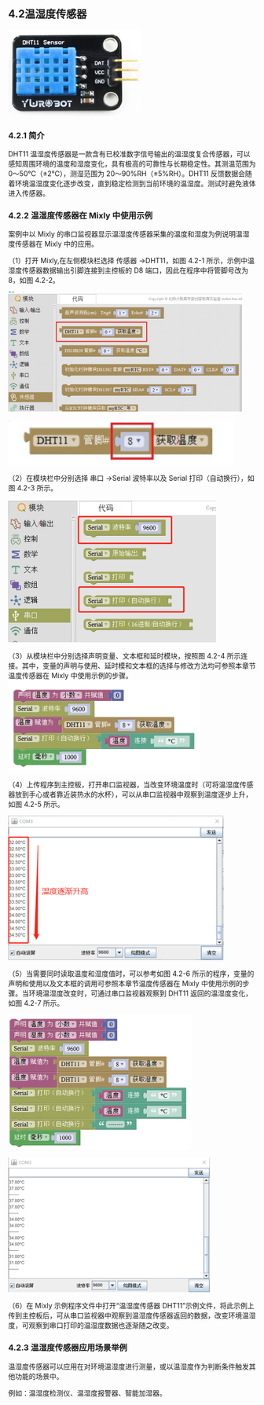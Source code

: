 ## 4.2温湿度传感器
![](/assets/硬件1212286.png)



### 4.2.1 简介

DHT11 温湿度传感器是一款含有已校准数字信号输出的温湿度复合传感器，可以感知周围环境的温度和湿度变化，具有极高的可靠性与长期稳定性。其测温范围为 0～50℃（±2℃），测湿范围为 20～90%RH（±5%RH）。DHT11 反馈数据会随着环境温湿度变化逐步改变，直到稳定检测到当前环境的温湿度。测试时避免液体进入传感器。

### 4.2.2 温湿度传感器在 Mixly 中使用示例

案例中以 Mixly 的串口监视器显示温湿度传感器采集的温度和湿度为例说明温湿度传感器在 Mixly 中的应用。

（1）打开 Mixly,在左侧模块栏选择 传感器 →DHT11，如图 4.2-1 所示，示例中温湿度传感器数据输出引脚连接到主控板的 D8 端口，因此在程序中将管脚号改为 8，如图 4.2-2。

![图 4.2-1](/assets/硬件1212648.png)



![图 4.2-2](/assets/硬件1212658.png)



（2）在模块栏中分别选择 串口 →Serial 波特率以及 Serial 打印（自动换行），如图 4.2-3 所示。

![图 4.2-3](/assets/硬件1212727.png)

（3）从模块栏中分别选择声明变量、文本框和延时模块，按照图 4.2-4 所示连接。其中，变量的声明与使用、延时模和文本框的选择与修改方法均可参照本章节温度传感器在 Mixly 中使用示例的步骤。
![图 4.2-4](/assets/硬件1212835.png)

（4）上传程序到主控板，打开串口监视器，当改变环境温度时（可将温湿度传感器放到手心或者靠近装热水的水杯），可以从串口监视器中观察到温度逐步上升，如图 4.2-5 所示。

![图 4.2-5](/assets/硬件1212930.png)



（5）当需要同时读取温度和湿度值时，可以参考如图 4.2-6 所示的程序，变量的声明和使用以及文本框的调用可参照本章节温度传感器在 Mixly 中使用示例的步骤。当环境温湿度改变时，可通过串口监视器观察到 DHT11 返回的温湿度变化，如图 4.2-7 所示。

![图 4.2-6](/assets/硬件1213071.png)

![图 4.2-7](/assets/硬件1213081.png)



（6）在 Mixly 示例程序文件中打开“温湿度传感器 DHT11”示例文件，将此示例上传到主控板后，可从串口监视器中观察到温湿度传感器返回的数据，改变环境温湿度，可观察到串口打印的温湿度数据也逐渐随之改变。

### 4.2.3 温湿度传感器应用场景举例

温湿度传感器可以应用在对环境温湿度进行测量，或以温湿度作为判断条件触发其他功能的场景中。

例如：温湿度检测仪、温湿度报警器、智能加湿器。

